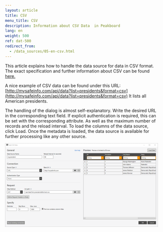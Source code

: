 ```yaml
---
layout: article
title: CSV
menu_title: CSV
description: Information about CSV Data  in Peakboard
lang: en
weight: 500
ref: dat-500
redirect_from:
  - /data_sources/05-en-csv.html
---
```

This article explains how to handle the data source for data in CSV format. The exact specification and further information about CSV can be found [here.](https://en.wikipedia.org/wiki/Comma-separated_values)

A nice example of CSV data can be found under this URL: [http://mysafeinfo.com/api/data?list=presidents&format=csv](http://mysafeinfo.com/api/data?list=presidents&format=csv) It lists all American presidents.

The handling of the dialog is almost self-explanatory. Write the desired URL in the corresponding text field. If explicit authentication is required, this can be set with the corresponding attribute. As well as the maximum number of records and the reload interval. To load the columns of the data source, click Load. Once the metadata is loaded, the data source is available for further processing like any other source.

![CSV Add Data Dialog](/assets/images/data-sources/csv/csv-add-data-dialog.png)
